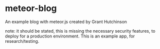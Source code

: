 # meteor-blog
An example blog with meteor.js created by Grant Hutchinson

note: it should be stated, this is missing the necessary security features, to deploy for a production environment.
This is an example app, for research/testing.

